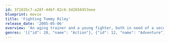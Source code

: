 ```yaml
---
id: 371835c7-a28f-44bf-82c6-3d2650453eee
blueprint: movie
title: 'Fighting Tommy Riley'
release_date: '2005-05-06'
overview: 'An aging trainer and a young fighter, both in need of a second chance, team-up to overcome the demons of their past...and chase the dreams of their future.'
genres: '[{"id": 28, "name": "Action"}, {"id": 12, "name": "Adventure"}, {"id": 18, "name": "Drama"}]'
---
```

